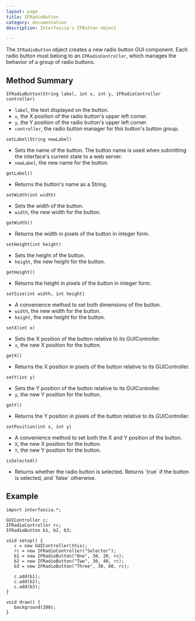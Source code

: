 ```yaml
---
layout: page
title: IFRadioButton
category: documentation
description: Interfascia's IFButton object

---
```


The `IFRadioButton` object creates a new radio button GUI component. Each radio button must
belong to an `IFRadioController`, which manages the behavior of a group of radio buttons.


Method Summary
--------------

<p class="method">
	<code>IFRadioButton(String label, int x, int y, IFRadioController controller)</code>
</p>
<ul class="description">
	<li><code>label</code>, the text displayed on the button.</li>
	<li><code>x</code>, the X position of the radio button's upper left corner.</li>
	<li><code>y</code>, the Y position of the radio button's upper left corner.</li>
	<li><code>controller</code>, the radio button manager for this button's button group.</li>
</ul>

<p class="method">
	<code>setLabel(String newLabel)</code>
</p>
<ul class="description">
	<li>Sets the name of the button. The button name is used when submitting the interface's
		current state to a web server.</li>
	<li><code>newLabel</code>, the new name for the button.</li>
</ul>

<p class="method">
	<code>getLabel()</code>
</p>
<ul class="description">
	<li>Returns the button's name as a String.</li>
</ul>

<p class="method">
	<code>setWidth(int width)</code>
</p>
<ul class="description">
	<li>Sets the width of the button.</li>
	<li><code>width</code>, the new width for the button.</li>
</ul>

<p class="method">
	<code>getWidth()</code>
</p>
<ul class="description">
	<li>Returns the width in pixels of the button in integer form.</li>
</ul>

<p class="method">
	<code>setHeight(int height)</code>
</p>
<ul class="description">
	<li>Sets the height of the button.</li>
	<li><code>height</code>, the new height for the button.</li>
</ul>

<p class="method">
	<code>getHeight()</code>
</p>
<ul class="description">
	<li>Returns the height in pixels of the button in integer form.</li>
</ul>

<p class="method">
	<code>setSize(int width, int height)</code>
</p>
<ul class="description">
	<li>A convenience method to set both dimensions of the button.</li>
	<li><code>width</code>, the new width for the button.</li>
	<li><code>height</code>, the new height for the button.</li>
</ul>

<p class="method">
	<code>setX(int x)</code>
</p>
<ul class="description">
	<li>Sets the X position of the button relative to its GUIController.</li>
	<li><code>x</code>, the new X position for the button.</li>
</ul>

<p class="method">
	<code>getX()</code>
</p>
<ul class="description">
	<li>Returns the X position in pixels of the button relative to its GUIController.</li>
</ul>

<p class="method">
	<code>setY(int y)</code>
</p>
<ul class="description">
	<li>Sets the Y position of the button relative to its GUIController.</li>
	<li><code>y</code>, the new Y position for the button.</li>
</ul>

<p class="method">
	<code>getY()</code>
</p>
<ul class="description">
	<li>Returns the Y position in pixels of the button relative to its GUIController.</li>
</ul>

<p class="method">
	<code>setPosition(int x, int y)</code>
</p>
<ul class="description">
	<li>A convenience method to set both the X and Y position of the button.</li>
	<li><code>X</code>, the new X position for the button.</li>
	<li><code>Y</code>, the new Y position for the button.</li>
</ul>

<p class="method">
	<code>isSelected()</code>
</p>
<ul class="description">
	<li>Returns whether the radio button is selected. Returns `true` if the button is selected,
		and `false` otherwise.</li>
</ul>


Example
-------

	import interfascia.*;
	
	GUIController c;
	IFRadioController rc;
	IFRadioButton b1, b2, b3;
	
	void setup() {
	   c = new GUIController(this);
	   rc = new IFRadioController("Selector");
	   b1 = new IFRadioButton("One", 30, 20, rc);
	   b2 = new IFRadioButton("Two", 30, 40, rc);
	   b3 = new IFRadioButton("Three", 30, 60, rc);
	
	   c.add(b1);
	   c.add(b2);
	   c.add(b3);
	}

	void draw() {
	   background(200);
	}
